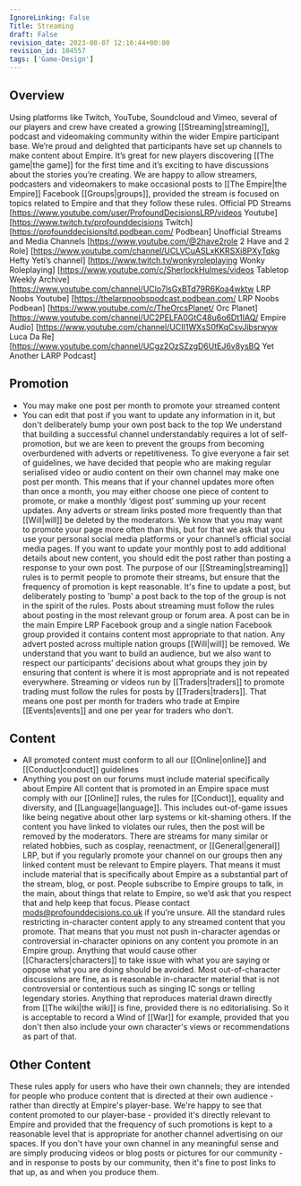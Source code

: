 ```yaml
---
IgnoreLinking: False
Title: Streaming
draft: False
revision_date: 2023-08-07 12:16:44+00:00
revision_id: 104557
tags: ['Game-Design']
---
```


## Overview
Using platforms like Twitch, YouTube, Soundcloud and Vimeo, several of our players and crew have created a growing [[Streaming|streaming]], podcast and videomaking community within the wider Empire participant base. We’re proud and delighted that participants have set up channels to make content about Empire. It’s great for new players discovering [[The game|the game]] for the first time and it’s exciting to have discussions about the stories you’re creating.
We are happy to allow streamers, podcasters and videomakers to make occasional posts to [[The Empire|the Empire]] Facebook [[Groups|groups]], provided the stream is focused on topics related to Empire and that they follow these rules.
Official PD Streams
[https://www.youtube.com/user/ProfoundDecisionsLRP/videos Youtube]
[https://www.twitch.tv/profounddecisions Twitch]
[https://profounddecisionsltd.podbean.com/ Podbean]
Unofficial Streams and Media Channels
[https://www.youtube.com/@2have2role 2 Have and 2 Role]
[https://www.youtube.com/channel/UCLVCuASLxKKRSXi8PXyTqkg Hefty Yeti’s channel]
[https://www.twitch.tv/wonkyroleplaying Wonky Roleplaying]
[https://www.youtube.com/c/SherlockHulmes/videos Tabletop Weekly Archive]
[https://www.youtube.com/channel/UClo7lsGxBTd79R6Koa4wktw LRP Noobs Youtube]
[https://thelarpnoobspodcast.podbean.com/ LRP Noobs Podbean]
[https://www.youtube.com/c/TheOrcsPlanet/ Orc Planet]
[https://www.youtube.com/channel/UC2PELFA0GtC48u6o6Dt1IAQ/ Empire Audio]
[https://www.youtube.com/channel/UCII1WXsS0fKqCsvJibsrwyw Luca Da Re]
[https://www.youtube.com/channel/UCgz2OzSZzgD6UtEJ6v8ysBQ Yet Another LARP Podcast]
## Promotion
* You may make one post per month to promote your streamed content
* You can edit that post if you want to update any information in it, but don't deliberately bump your own post back to the top
We understand that building a successful channel understandably requires a lot of self-promotion, but we are keen to prevent the groups from becoming overburdened with adverts or repetitiveness. To give everyone a fair set of guidelines, we have decided that people who are making regular serialised video or audio content on their own channel may make one post per month.
This means that if your channel updates more often than once a month, you may either choose one piece of content to promote, or make a monthly ‘digest post’ summing up your recent updates. Any adverts or stream links posted more frequently than that [[Will|will]] be deleted by the moderators. We know that you may want to promote your page more often than this, but for that we ask that you use your personal social media platforms or your channel’s official social media pages.
If you want to update your monthly post to add additional details about new content, you should edit the post rather than posting a response to your own post. The purpose of our [[Streaming|streaming]] rules is to permit people to promote their streams, but ensure that the frequency of promotion is kept reasonable. It's fine to update a post, but deliberately posting to 'bump' a post back to the top of the group is not in the spirit of the rules.
Posts about streaming must follow the rules about posting in the most relevant group or forum area. A post can be in the main Empire LRP Facebook group and a single nation Facebook group provided it contains content most appropriate to that nation. Any advert posted across multiple nation groups [[Will|will]] be removed. We understand that you want to build an audience, but we also want to respect our participants' decisions about what groups they join by ensuring that content is where it is most appropriate and is not repeated everywhere.
Streaming or videos run by [[Traders|traders]] to promote trading must follow the rules for posts by [[Traders|traders]]. That means one post per month for traders who trade at Empire [[Events|events]] and one per year for traders who don’t.
## Content
* All promoted content must conform to all our [[Online|online]] and [[Conduct|conduct]] guidelines
* Anything you post on our forums must include material specifically about Empire
All content that is promoted in an Empire space must comply with our [[Online]] rules, the rules for [[Conduct]], equality and diversity, and [[Language|language]]. This includes out-of-game issues like being negative about other larp systems or kit-shaming others. If the content you have linked to violates our rules, then the post will be removed by the moderators. 
There are streams for many similar or related hobbies, such as cosplay, reenactment, or [[General|general]] LRP, but if you regularly promote your channel on our groups then any linked content must be relevant to Empire players. That means it must include material that is specifically about Empire as a substantial part of the stream, blog, or post. People subscribe to Empire groups to talk, in the main, about things that relate to Empire, so we’d ask that you respect that and help keep that focus. Please contact mods@profounddecisions.co.uk if you’re unsure.
All the standard rules restricting in-character content apply to any streamed content that you promote. That means that you must not push in-character agendas or controversial in-character opinions on any content you promote in an Empire group. Anything that would cause other [[Characters|characters]] to take issue with what you are saying or oppose what you are doing should be avoided. Most out-of-character discussions are fine, as is reasonable in-character material that is not controversial or contentious such as singing IC songs or telling legendary stories.
Anything that reproduces material drawn directly from [[The wiki|the wiki]] is fine, provided there is no editorialising. So it is acceptable to record a Wind of [[War]] for example, provided that you don't then also include your own character's views or recommendations as part of that.
## Other Content
These rules apply for users who have their own channels; they are intended for people who produce content that is directed at their own audience - rather than directly at Empire's player-base. We're happy to see that content promoted to our player-base - provided it's directly relevant to Empire and provided that the frequency of such promotions is kept to a reasonable level that is appropriate for another channel advertising on our spaces.
If you don't have your own channel in any meaningful sense and are simply producing videos or blog posts or pictures for our community - and in response to posts by our community, then it's fine to post links to that up, as and when you produce them.